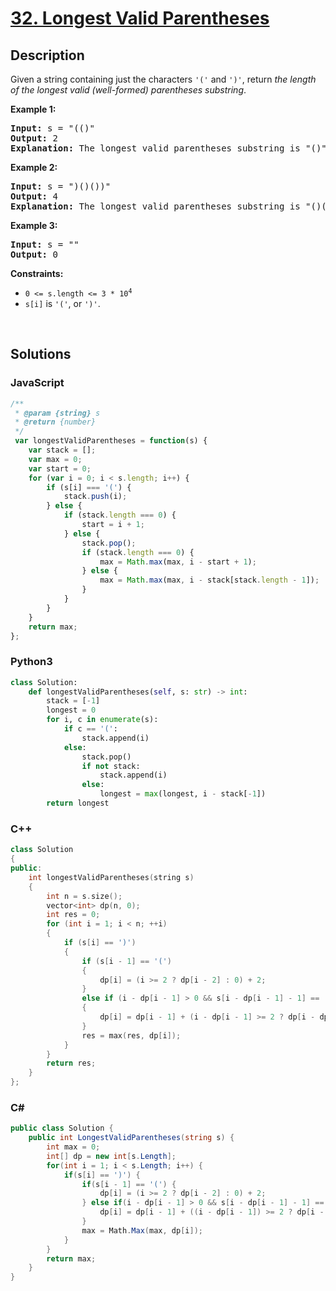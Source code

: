 # [32. Longest Valid Parentheses](https://leetcode.com/problems/longest-valid-parentheses/)

## Description

<p>Given a string containing just the characters <code>'('</code> and <code>')'</code>, return <em>the length of the longest valid (well-formed) parentheses </em><em>substring</em>.</p>

<p><strong class="example">Example 1:</strong></p>

<pre><strong>Input:</strong> s = "(()"
<strong>Output:</strong> 2
<strong>Explanation:</strong> The longest valid parentheses substring is "()".
</pre>

<p><strong class="example">Example 2:</strong></p>

<pre><strong>Input:</strong> s = ")()())"
<strong>Output:</strong> 4
<strong>Explanation:</strong> The longest valid parentheses substring is "()()".
</pre>

<p><strong class="example">Example 3:</strong></p>

<pre><strong>Input:</strong> s = ""
<strong>Output:</strong> 0
</pre>

<p><strong>Constraints:</strong></p>

<ul>
	<li><code>0 &lt;= s.length &lt;= 3 * 10<sup>4</sup></code></li>
	<li><code>s[i]</code> is <code>'('</code>, or <code>')'</code>.</li>
</ul>
<p>&nbsp;</p>

## Solutions

### **JavaScript**

```javascript
/**
 * @param {string} s
 * @return {number}
 */
 var longestValidParentheses = function(s) {
    var stack = [];
    var max = 0;
    var start = 0;
    for (var i = 0; i < s.length; i++) {
        if (s[i] === '(') {
            stack.push(i);
        } else {
            if (stack.length === 0) {
                start = i + 1;
            } else {
                stack.pop();
                if (stack.length === 0) {
                    max = Math.max(max, i - start + 1);
                } else {
                    max = Math.max(max, i - stack[stack.length - 1]);
                }
            }
        }
    }
    return max;  
};
```

### **Python3**

```python
class Solution:
    def longestValidParentheses(self, s: str) -> int:
        stack = [-1]
        longest = 0
        for i, c in enumerate(s):
            if c == '(':
                stack.append(i)
            else:
                stack.pop()
                if not stack:
                    stack.append(i)
                else:
                    longest = max(longest, i - stack[-1])
        return longest
```

### **C++**

```cpp
class Solution
{
public:
    int longestValidParentheses(string s)
    {
        int n = s.size();
        vector<int> dp(n, 0);
        int res = 0;
        for (int i = 1; i < n; ++i)
        {
            if (s[i] == ')')
            {
                if (s[i - 1] == '(')
                {
                    dp[i] = (i >= 2 ? dp[i - 2] : 0) + 2;
                }
                else if (i - dp[i - 1] > 0 && s[i - dp[i - 1] - 1] == '(')
                {
                    dp[i] = dp[i - 1] + (i - dp[i - 1] >= 2 ? dp[i - dp[i - 1] - 2] : 0) + 2;
                }
                res = max(res, dp[i]);
            }
        }
        return res;
    }
};
```

### **C#**

```csharp
public class Solution {
    public int LongestValidParentheses(string s) {
        int max = 0;
        int[] dp = new int[s.Length];
        for(int i = 1; i < s.Length; i++) {
            if(s[i] == ')') {
                if(s[i - 1] == '(') {
                    dp[i] = (i >= 2 ? dp[i - 2] : 0) + 2;
                } else if(i - dp[i - 1] > 0 && s[i - dp[i - 1] - 1] == '(') {
                    dp[i] = dp[i - 1] + ((i - dp[i - 1]) >= 2 ? dp[i - dp[i - 1] - 2] : 0) + 2;
                }
                max = Math.Max(max, dp[i]);
            }
        }
        return max;
    }
}
```